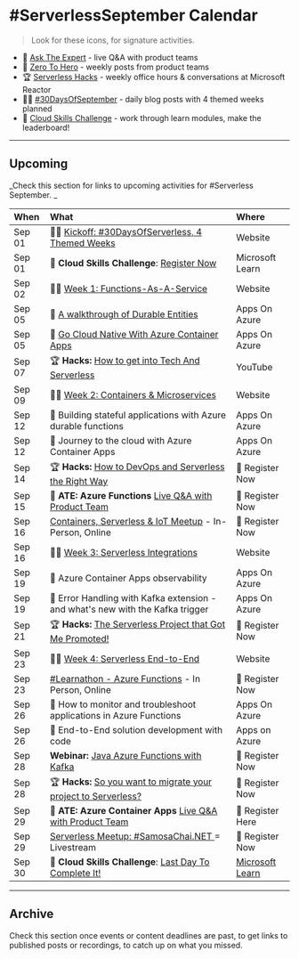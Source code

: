 # #ServerlessSeptember Calendar

> Look for these icons, for signature activities.

 * 🎤 [Ask The Expert](/serverless-september/AskTheExpert) - live Q&A with product teams
 * 🚀 [Zero To Hero](/serverless-september/ZeroToHero) - weekly posts from product teams
 * 🏆 [Serverless Hacks](/serverless-september/ServerlessHacks) - weekly office hours & conversations at Microsoft Reactor
 * ✍🏽 [#30DaysOfSeptember](/serverless-september/30DaysOfServerless) - daily blog posts with 4 themed weeks planned
 * 🎯 [Cloud Skills Challenge](/serverless-september/CloudSkills) - work through learn modules, make the leaderboard!

---

## Upcoming

_Check this section for links to upcoming activities for #Serverless September. _


| When | What | Where |
|:---|:---|:---|
| Sep 01 | ✍🏽 [Kickoff: #30DaysOfServerless, 4 Themed Weeks](/blog/01-kickoff) | Website |
| Sep 01 | 🎯 **Cloud Skills Challenge**: [Register Now](https://docs.microsoft.com/learn/challenges?id=b950cd7a-d456-46ab-81ba-3bd1ad86dc1c&WT.mc_id=javascript-74010-ninarasi)| Microsoft Learn |
| Sep 02 | ✍🏽 [Week 1:  Functions-As-A-Service](/serverless-september/30DaysOfServerless#azure-functions) |  Website   |
| Sep 05 |  🚀 [A walkthrough of Durable Entities](https://techcommunity.microsoft.com/t5/apps-on-azure-blog/a-walkthrough-of-durable-entities/ba-p/3616832?WT.mc_id=javascript-74010-ninarasi) | Apps On Azure |
| Sep 05 | 🚀 [Go Cloud Native With Azure Container Apps](https://techcommunity.microsoft.com/t5/apps-on-azure-blog/go-cloud-native-with-azure-container-apps/ba-p/3616407?WT.mc_id=javascript-74010-cxa) | Apps On Azure |
| Sep 07 | 🏆 **Hacks:** [How to get into Tech And Serverless ](https://www.youtube.com/watch?v=Srb9mQXLcXc?WT.mc_id=javascript-74010-ninarasi)| YouTube |
| Sep 09 | ✍🏽 [Week 2: Containers & Microservices](/serverless-september/30DaysOfServerless#azure-container-apps)  | Website |
| Sep 12  | 🚀 Building stateful applications with Azure durable functions  | Apps On Azure|
| Sep 12 | 🚀 Journey to the cloud with Azure Container Apps | Apps On Azure |
| Sep 14 | 🏆 **Hacks:** [How to DevOps and Serverless the Right Way](https://developer.microsoft.com/reactor/events/16958?WT.mc_id=javascript-74010-ninarasi) | 🌟 Register Now |
| Sep 15 | 🎤 **ATE: Azure Functions** [Live Q&A with Product Team](https://reactor.microsoft.com/reactor/events/17000/?WT.mc_id=javascript-74010-ninarasi) | 🌟 Register Now|
| Sep 16 | [Containers, Serverless & IoT Meetup](https://developer.microsoft.com/reactor/events/16727/) - In-Person, Online |🌟 Register Now |
| Sep 16 | ✍🏽 [Week 3: Serverless Integrations](/serverless-september/30DaysOfServerless#serverless-integrations) | Website  |
| Sep 19 | 🚀 Azure Container Apps observability | Apps On Azure |
| Sep 19 | 🚀 Error Handling with Kafka extension - and what's new with the Kafka trigger  | Apps On Azure |
| Sep 21 | 🏆 **Hacks:**  [The Serverless Project that Got Me Promoted!](https://developer.microsoft.com/reactor/events/16959?WT.mc_id=javascript-74010-ninarasi)  | 🌟 Register Now |
| Sep 23 | ✍🏽 [Week 4: Serverless End-to-End](/serverless-september/30DaysOfServerless#serverless-end-to-end) | Website   |
| Sep 23 | [#Learnathon - Azure Functions](https://www.meetup.com/microsoft-reactor-bengaluru/events/288155698/) - In Person, Online| 🌟 Register Now |
| Sep 26 | 🚀 How to monitor and troubleshoot applications in Azure Functions | Apps On Azure |
| Sep 26 | 🚀 End-to-End solution development with code | Apps on Azure |
| Sep 28 |  **Webinar:** [Java Azure Functions with Kafka](https://info.microsoft.com/ww-landing-build-serverless-apis-with-azure-functions-kafka-extension.html?WT.mc_id=javascript-74010-ninarasi) | 🌟 Register Now |
| Sep 28 | 🏆 **Hacks:**  [So you want to migrate your project to Serverless?](https://developer.microsoft.com/reactor/events/16960?WT.mc_id=javascript-74010-ninarasi)  | 🌟 Register Now |
| Sep 29 | 🎤 **ATE: Azure Container Apps** [Live Q&A with Product Team](https://reactor.microsoft.com/reactor/events/17000/?WT.mc_id=javascript-74010-ninarasi) | 🌟 Register Here|
| Sep 29 | [Serverless Meetup: #SamosaChai.NET ](https://developer.microsoft.com/reactor/events/17020/) = Livestream  |🌟 Register Now  |
| Sep 30 | 🎯 **Cloud Skills Challenge**: [Last Day To Complete It!](https://docs.microsoft.com/learn/challenges?id=b950cd7a-d456-46ab-81ba-3bd1ad86dc1c&WT.mc_id=javascript-74010-ninarasi)| [Microsoft Learn](https://docs.microsoft.com/users/leannturpin-6614/collections/kjqpsnzg4opdo2?WT.mc_id=javascript-74010-ninarasi) |

---

## Archive

Check this section once events or content deadlines are past, to get links to published posts or recordings, to catch up on what you missed.

